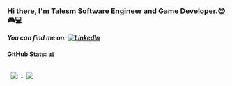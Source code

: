 ### Hi there, I'm Talesm Software Engineer and Game Developer.😎🎮💻

***You can find me on: [![LinkedIn][1.1]][1]***
<!-- Icons -->
[1.1]: https://img.icons8.com/color/30/000000/linkedin.png (LinkedIn icon without padding)
[2.1]: https://img.icons8.com/color/30/000000/instagram.png (Instagram icon without padding)

<!-- Links to your social media accounts -->

[1]: https://www.linkedin.com/in/talesmelquiades/
[2]: https://www.instagram.com/talesmelquiades/
[3]: https://talesmm14.github.io/

#### GitHub Stats: :bar_chart:
<a href="https://github.com/cyropcjr/github-readme-stats">
  <img align="center" style="margin:0.5rem" src="https://github-readme-stats.vercel.app/api?username=cyropcjr&count_private=true&show_icons=true&theme=onedark" />
</a>
<a href="https://github.com/cyropcjr/github-readme-stats">
  <img align="center" style="margin:0.5rem"  src="https://github-readme-stats.vercel.app/api/top-langs/?username=cyropcjr&theme=onedark&layout=compact" />
</a>

<!--
**talesmm14/talesmm14** is a ✨ _special_ ✨ repository because its `README.md` (this file) appears on your GitHub profile.

Here are some ideas to get you started:

- 🔭 I’m currently working on ...
- 🌱 I’m currently learning ...
- 👯 I’m looking to collaborate on ...
- 🤔 I’m looking for help with ...
- 💬 Ask me about ...
- 📫 How to reach me: ...
- 😄 Pronouns: ...
- ⚡ Fun fact: ...
-->
